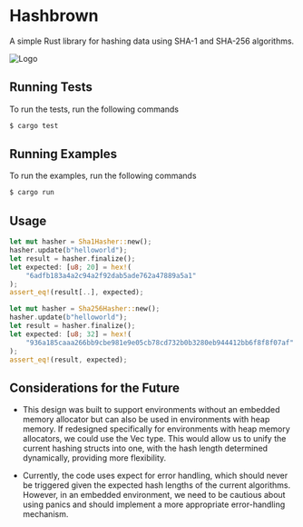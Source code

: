 # Hashbrown

A simple Rust library for hashing data using SHA-1 and SHA-256 algorithms. 

![Logo](https://i.imgur.com/R3fxDRm.png)

## Running Tests

To run the tests, run the following commands

```bash
$ cargo test
```

## Running Examples

To run the examples, run the following commands

```bash
$ cargo run
```

## Usage
```rust
let mut hasher = Sha1Hasher::new();
hasher.update(b"helloworld");
let result = hasher.finalize();
let expected: [u8; 20] = hex!(
    "6adfb183a4a2c94a2f92dab5ade762a47889a5a1"
);
assert_eq!(result[..], expected);
```
```rust
let mut hasher = Sha256Hasher::new();
hasher.update(b"helloworld");
let result = hasher.finalize();
let expected: [u8; 32] = hex!(
    "936a185caaa266bb9cbe981e9e05cb78cd732b0b3280eb944412bb6f8f8f07af"
);
assert_eq!(result, expected);
```

## Considerations for the Future

- This design was built to support environments without an embedded memory allocator but can also be used in environments with heap memory. If redesigned specifically for environments with heap memory allocators, we could use the Vec<u8> type. This would allow us to unify the current hashing structs into one, with the hash length determined dynamically, providing more flexibility.

- Currently, the code uses expect for error handling, which should never be triggered given the expected hash lengths of the current algorithms. However, in an embedded environment, we need to be cautious about using panics and should implement a more appropriate error-handling mechanism.